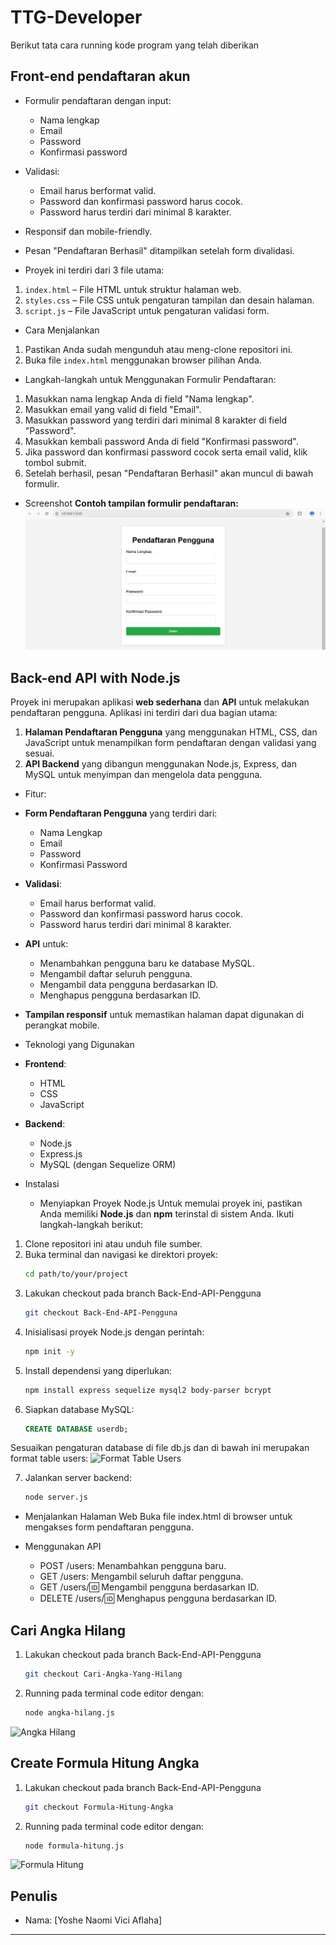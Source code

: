 # TTG-Developer

Berikut tata cara running kode program yang telah diberikan 

## Front-end pendaftaran akun

- Formulir pendaftaran dengan input:
  - Nama lengkap
  - Email
  - Password
  - Konfirmasi password
- Validasi:
  - Email harus berformat valid.
  - Password dan konfirmasi password harus cocok.
  - Password harus terdiri dari minimal 8 karakter.
- Responsif dan mobile-friendly.
- Pesan "Pendaftaran Berhasil" ditampilkan setelah form divalidasi.

- Proyek ini terdiri dari 3 file utama:

1. `index.html` – File HTML untuk struktur halaman web.
2. `styles.css` – File CSS untuk pengaturan tampilan dan desain halaman.
3. `script.js` – File JavaScript untuk pengaturan validasi form.

- Cara Menjalankan
1. Pastikan Anda sudah mengunduh atau meng-clone repositori ini.
2. Buka file `index.html` menggunakan browser pilihan Anda.

- Langkah-langkah untuk Menggunakan Formulir Pendaftaran:
1. Masukkan nama lengkap Anda di field "Nama lengkap".
2. Masukkan email yang valid di field "Email".
3. Masukkan password yang terdiri dari minimal 8 karakter di field "Password".
4. Masukkan kembali password Anda di field "Konfirmasi password".
5. Jika password dan konfirmasi password cocok serta email valid, klik tombol submit.
6. Setelah berhasil, pesan "Pendaftaran Berhasil" akan muncul di bawah formulir.

- Screenshot
**Contoh tampilan formulir pendaftaran:**
![Pendaftaran Pengguna](halaman%20daftar.png)

## Back-end API with Node.js
Proyek ini merupakan aplikasi **web sederhana** dan **API** untuk melakukan pendaftaran pengguna. Aplikasi ini terdiri dari dua bagian utama:
1. **Halaman Pendaftaran Pengguna** yang menggunakan HTML, CSS, dan JavaScript untuk menampilkan form pendaftaran dengan validasi yang sesuai.
2. **API Backend** yang dibangun menggunakan Node.js, Express, dan MySQL untuk menyimpan dan mengelola data pengguna.

- Fitur:
- **Form Pendaftaran Pengguna** yang terdiri dari:
  - Nama Lengkap
  - Email
  - Password
  - Konfirmasi Password
- **Validasi**:
  - Email harus berformat valid.
  - Password dan konfirmasi password harus cocok.
  - Password harus terdiri dari minimal 8 karakter.
- **API** untuk:
  - Menambahkan pengguna baru ke database MySQL.
  - Mengambil daftar seluruh pengguna.
  - Mengambil data pengguna berdasarkan ID.
  - Menghapus pengguna berdasarkan ID.
- **Tampilan responsif** untuk memastikan halaman dapat digunakan di perangkat mobile.

- Teknologi yang Digunakan
- **Frontend**:
  - HTML
  - CSS
  - JavaScript
- **Backend**:
  - Node.js
  - Express.js
  - MySQL (dengan Sequelize ORM)

- Instalasi
  - Menyiapkan Proyek Node.js
Untuk memulai proyek ini, pastikan Anda memiliki **Node.js** dan **npm** terinstal di sistem Anda. Ikuti langkah-langkah berikut:
1. Clone repositori ini atau unduh file sumber.
2. Buka terminal dan navigasi ke direktori proyek:
   ```bash
   cd path/to/your/project
3. Lakukan checkout pada branch Back-End-API-Pengguna
   ```bash
   git checkout Back-End-API-Pengguna
4. Inisialisasi proyek Node.js dengan perintah:
   ```bash
   npm init -y
5. Install dependensi yang diperlukan:
   ```bash
   npm install express sequelize mysql2 body-parser bcrypt
6. Siapkan database MySQL:
   ```sql
   CREATE DATABASE userdb;
Sesuaikan pengaturan database di file db.js dan di bawah ini merupakan format table users:
![Format Table Users](format%20table%20users.png)

7. Jalankan server backend:
   ```bash
   node server.js

  - Menjalankan Halaman Web
Buka file index.html di browser untuk mengakses form pendaftaran pengguna.

  - Menggunakan API
    - POST /users: Menambahkan pengguna baru.
    - GET /users: Mengambil seluruh daftar pengguna.
    - GET /users/:id: Mengambil pengguna berdasarkan ID.
    - DELETE /users/:id: Menghapus pengguna berdasarkan ID.
      
## Cari Angka Hilang
1. Lakukan checkout pada branch Back-End-API-Pengguna
   ```bash
   git checkout Cari-Angka-Yang-Hilang
2. Running pada terminal code editor dengan:
   ```bash
   node angka-hilang.js
![Angka Hilang](angka%20hilang.png)

## Create Formula Hitung Angka 
1. Lakukan checkout pada branch Back-End-API-Pengguna
   ```bash
   git checkout Formula-Hitung-Angka
2. Running pada terminal code editor dengan:
   ```bash
   node formula-hitung.js
![Formula Hitung](formula%20hitung.png)

## Penulis
- Nama: [Yoshe Naomi Vici Aflaha]

---
